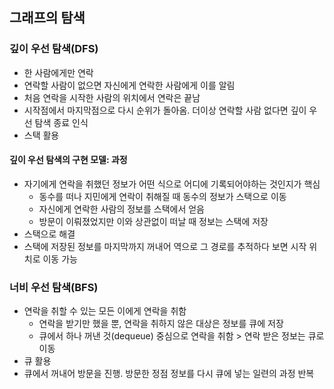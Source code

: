 ## 그래프의 탐색

### 깊이 우선 탐색(DFS)

- 한 사람에게만 연락
- 연락할 사람이 없으면 자신에게 연락한 사람에게 이를 알림
- 처음 연락을 시작한 사람의 위치에서 연락은 끝남
- 시작점에서 마지막점으로 다시 순위가 돌아옴. 더이상 연락할 사람 없다면 깊이 우선 탐색 종료 인식
- 스택 활용

#### 깊이 우선 탐색의 구현 모델: 과정

- 자기에게 연락을 취했던 정보가 어떤 식으로 어디에 기록되어야하는 것인지가 핵심
  - 동수를 떠나 지민에게 연락이 취해질 때 동수의 정보가 스택으로 이동
  - 자신에게 연락한 사람의 정보를 스택에서 얻음
  - 방문이 이뤄졌었지만 이와 상관없이 떠날 때 정보는 스택에 저장
- 스택으로 해결
- 스택에 저장된 정보를 마지막까지 꺼내어 역으로 그 경로를 추적하다 보면 시작 위치로 이동 가능

### 너비 우선 탐색(BFS)

- 연락을 취할 수 있는 모든 이에게 연락을 취함
  - 연락을 받기만 했을 뿐, 연락을 취하지 않은 대상은 정보를 큐에 저장
  - 큐에서 하나 꺼낸 것(dequeue) 중심으로 연락을 취함 > 연락 받은 정보는 큐로 이동
- 큐 활용
- 큐에서 꺼내어 방문을 진행. 방문한 정점 정보를 다시 큐에 넣는 일련의 과정 반복
